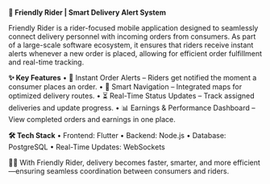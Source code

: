 **🚀 Friendly Rider | Smart Delivery Alert System**

Friendly Rider is a rider-focused mobile application designed to seamlessly connect delivery personnel with incoming orders from consumers. As part of a large-scale software ecosystem, it ensures that riders receive instant alerts whenever a new order is placed, allowing for efficient order fulfillment and real-time tracking.

**✨ Key Features**
	•	📲 Instant Order Alerts – Riders get notified the moment a consumer places an order.
	•	📍 Smart Navigation – Integrated maps for optimized delivery routes.
	•	⏳ Real-Time Status Updates – Track assigned deliveries and update progress.
	•	📊 Earnings & Performance Dashboard – View completed orders and earnings in one place.

**🛠 Tech Stack**
	•	Frontend: Flutter
	•	Backend: Node.js
	•	Database: PostgreSQL
	•	Real-Time Updates: WebSockets

🚴‍♂️ With Friendly Rider, delivery becomes faster, smarter, and more efficient—ensuring seamless coordination between consumers and riders.
